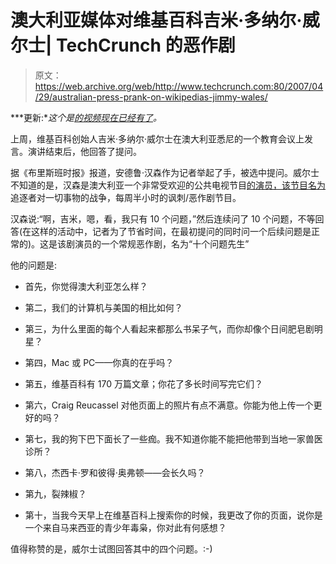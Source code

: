 # 澳大利亚媒体对维基百科吉米·多纳尔·威尔士| TechCrunch 的恶作剧

> 原文：<https://web.archive.org/web/http://www.techcrunch.com:80/2007/04/29/australian-press-prank-on-wikipedias-jimmy-wales/>

***更新:**这个是[的视频现在已经有了](https://web.archive.org/web/20160310141443/http://www.techcrunch.com/2007/05/02/update-video-from-jimmy-wales-press-prank/)。*

上周，维基百科创始人吉米·多纳尔·威尔士在澳大利亚悉尼的一个教育会议上发言。演讲结束后，他回答了提问。

据《布里斯班时报》报道，安德鲁·汉森作为记者举起了手，被选中提问。威尔士不知道的是，汉森是澳大利亚一个非常受欢迎的公共电视节目[的演员，该节目名为](https://web.archive.org/web/20160310141443/http://abc.net.au/tv/chaser/war/)追逐者对一切事物的战争，每周半小时的讽刺/恶作剧节目。

汉森说:“啊，吉米，嗯，看，我只有 10 个问题，”然后连续问了 10 个问题，不等回答(在这样的活动中，记者为了节省时间，在最初提问的同时问一个后续问题是正常的)。这是该剧演员的一个常规恶作剧，名为“十个问题先生”

他的问题是:

*   首先，你觉得澳大利亚怎么样？
*   第二，我们的计算机与美国的相比如何？

*   第三，为什么里面的每个人看起来都那么书呆子气，而你却像个日间肥皂剧明星？
*   第四，Mac 或 PC——你真的在乎吗？

*   第五，维基百科有 170 万篇文章；你花了多长时间写完它们？
*   第六，Craig Reucassel 对他页面上的照片有点不满意。你能为他上传一个更好的吗？
*   第七，我的狗下巴下面长了一些痂。我不知道你能不能把他带到当地一家兽医诊所？
*   第八，杰西卡·罗和彼得·奥弗顿——会长久吗？

*   第九，裂辣椒？
*   第十，当我今天早上在维基百科上搜索你的时候，我更改了你的页面，说你是一个来自马来西亚的青少年毒枭，你对此有何感想？

值得称赞的是，威尔士试图回答其中的四个问题。:-)